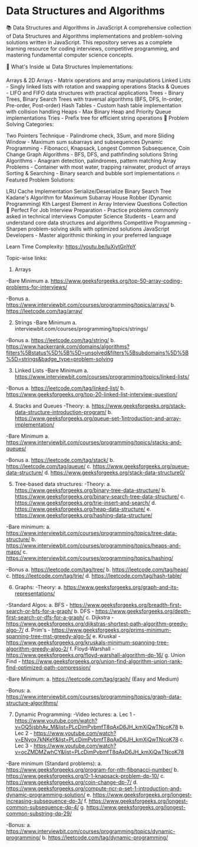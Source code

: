 # Data Structures and Algorithms
📚 Data Structures and Algorithms in JavaScript
A comprehensive collection of Data Structures and Algorithms implementations and problem-solving solutions written in JavaScript. This repository serves as a complete learning resource for coding interviews, competitive programming, and mastering fundamental computer science concepts.

🎯 What's Inside
📊 Data Structures Implementations:

Arrays & 2D Arrays - Matrix operations and array manipulations
Linked Lists - Singly linked lists with rotation and swapping operations
Stacks & Queues - LIFO and FIFO data structures with practical applications
Trees - Binary Trees, Binary Search Trees with traversal algorithms (BFS, DFS, In-order, Pre-order, Post-order)
Hash Tables - Custom hash table implementation with collision handling
Heaps - Max Binary Heap and Priority Queue implementations
Tries - Prefix tree for efficient string operations
🧩 Problem Solving Categories:

Two Pointers Technique - Palindrome check, 3Sum, and more
Sliding Window - Maximum sum subarrays and subsequences
Dynamic Programming - Fibonacci, Knapsack, Longest Common Subsequence, Coin Change
Graph Algorithms - BFS, DFS, and pathfinding solutions
String Algorithms - Anagram detection, palindromes, pattern matching
Array Problems - Container with most water, trapping rainwater, product of arrays
Sorting & Searching - Binary search and bubble sort implementations
🔥 Featured Problem Solutions:

LRU Cache Implementation
Serialize/Deserialize Binary Search Tree
Kadane's Algorithm for Maximum Subarray
House Robber (Dynamic Programming)
Kth Largest Element in Array
Interview Questions Collection
🚀 Perfect For
Job Interview Preparation - Practice problems commonly asked in technical interviews
Computer Science Students - Learn and understand core data structures and algorithms
Competitive Programming - Sharpen problem-solving skills with optimized solutions
JavaScript Developers - Master algorithmic thinking in your preferred language


Learn Time Complexity: 
https://youtu.be/luXiytGnYpY

Topic-wise links:

1. Arrays

-Bare Minimum
a. https://www.geeksforgeeks.org/top-50-array-coding-problems-for-interviews/

-Bonus
a. https://www.interviewbit.com/courses/programming/topics/arrays/
b. https://leetcode.com/tag/array/


2. Strings
-Bare Minimum
a. interviewbit.com/courses/programming/topics/strings/

-Bonus
a. https://leetcode.com/tag/string/
b. https://www.hackerrank.com/domains/algorithms?filters%5Bstatus%5D%5B%5D=unsolved&filters%5Bsubdomains%5D%5B%5D=strings&badge_type=problem-solving


3. Linked Lists
-Bare Minimum
a. https://www.interviewbit.com/courses/programming/topics/linked-lists/

-Bonus
a. https://leetcode.com/tag/linked-list/
b. https://www.geeksforgeeks.org/top-20-linked-list-interview-question/

4. Stacks and Queues
-Theory:
a. https://www.geeksforgeeks.org/stack-data-structure-introduction-program/
b. https://www.geeksforgeeks.org/queue-set-1introduction-and-array-implementation/

-Bare Minimum
a. https://www.interviewbit.com/courses/programming/topics/stacks-and-queues/

-Bonus
a. https://leetcode.com/tag/stack/
b. https://leetcode.com/tag/queue/
c. https://www.geeksforgeeks.org/queue-data-structure/
d. https://www.geeksforgeeks.org/stack-data-structure0/

5. Tree-based data structures:
-Theory:
a. https://www.geeksforgeeks.org/binary-tree-data-structure/
b. https://www.geeksforgeeks.org/binary-search-tree-data-structure/
c. https://www.geeksforgeeks.org/trie-insert-and-search/
d. https://www.geeksforgeeks.org/heap-data-structure/
e. https://www.geeksforgeeks.org/hashing-data-structure/

-Bare minimum:
a. https://www.interviewbit.com/courses/programming/topics/tree-data-structure/
b. https://www.interviewbit.com/courses/programming/topics/heaps-and-maps/
c. https://www.interviewbit.com/courses/programming/topics/hashing/

-Bonus
a. https://leetcode.com/tag/tree/
b. https://leetcode.com/tag/heap/
c. https://leetcode.com/tag/trie/
d. https://leetcode.com/tag/hash-table/


6. Graphs:
-Theory:
a. https://www.geeksforgeeks.org/graph-and-its-representations/

-Standard Algos:
a. BFS - https://www.geeksforgeeks.org/breadth-first-search-or-bfs-for-a-graph/
b. DFS - https://www.geeksforgeeks.org/depth-first-search-or-dfs-for-a-graph/
c. Dijkstra - https://www.geeksforgeeks.org/dijkstras-shortest-path-algorithm-greedy-algo-7/
d. Prim's - https://www.geeksforgeeks.org/prims-minimum-spanning-tree-mst-greedy-algo-5/
e. Kruskal - https://www.geeksforgeeks.org/kruskals-minimum-spanning-tree-algorithm-greedy-algo-2/
f. Floyd-Warshall - https://www.geeksforgeeks.org/floyd-warshall-algorithm-dp-16/
g. Union Find - https://www.geeksforgeeks.org/union-find-algorithm-union-rank-find-optimized-path-compression/


-Bare Minimum:
a. https://leetcode.com/tag/graph/ (Easy and Medium)

-Bonus:
a. https://www.interviewbit.com/courses/programming/topics/graph-data-structure-algorithms/


7. Dynamic Programming:
-Video lectures:
a. Lec 1 - https://www.youtube.com/watch?v=OQ5jsbhAv_M&list=PLcDimPvbmfT8qAxD6JH_kmXiQwTNcoK78
b. Lec 2 - https://www.youtube.com/watch?v=ENyox7kNKeY&list=PLcDimPvbmfT8qAxD6JH_kmXiQwTNcoK78
c. Lec 3 - https://www.youtube.com/watch?v=ocZMDMZwhCY&list=PLcDimPvbmfT8qAxD6JH_kmXiQwTNcoK78

-Bare minimum (Standard problems):
a. https://www.geeksforgeeks.org/program-for-nth-fibonacci-number/
b. https://www.geeksforgeeks.org/0-1-knapsack-problem-dp-10/
c. https://www.geeksforgeeks.org/coin-change-dp-7/
d. https://www.geeksforgeeks.org/compute-ncr-p-set-1-introduction-and-dynamic-programming-solution/
e. https://www.geeksforgeeks.org/longest-increasing-subsequence-dp-3/
f. https://www.geeksforgeeks.org/longest-common-subsequence-dp-4/
g. https://www.geeksforgeeks.org/longest-common-substring-dp-29/


-Bonus:
a. https://www.interviewbit.com/courses/programming/topics/dynamic-programming/
b. https://leetcode.com/tag/dynamic-programming/
